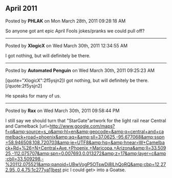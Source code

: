 ## April 2011
Posted by **PHLAK** on Mon March 28th, 2011 09:28:18 AM

So anyone got ant epic April Fools jokes/pranks we could pull off?

--------------------------------------------------------------------------------

Posted by **XlogicX** on Wed March 30th, 2011 12:34:55 AM

I got nothing, but will definitely be there.

--------------------------------------------------------------------------------

Posted by **Automated Penguin** on Wed March 30th, 2011 09:25:23 AM

[quote="XlogicX":2f5ysjn2]I got nothing, but will definitely be there.[/quote:2f5ysjn2]

He speaks for many of us.

--------------------------------------------------------------------------------

Posted by **Rax** on Wed March 30th, 2011 09:58:44 PM

I still say we should turn that "StarGate"artwork for the light rail  near Central and Camelback  [url=http://www.google.com/maps?f=q&amp;source=s_q&amp;hl=en&amp;geocode=&amp;q=central+and+camelback+road+phoenix&amp;aq=&amp;sll=37.0625,-95.677068&amp;sspn=58.946508,108.720703&amp;ie=UTF8&amp;hq=&amp;hnear=W+Camelback+Rd+%26+N+Central+Ave,+Phoenix,+Maricopa,+Arizona&amp;ll=33.50925,-112.075707&amp;spn=0.007693,0.013272&amp;z=17&amp;layer=c&amp;cbll=33.509298,-%20112.075521&amp;panoid=UBwVogP5OTswDj8ILhQoRQ&amp;cbp=12,272.95,,0,4.75:1c277ya1]best pic I could get> into a Goatse.
